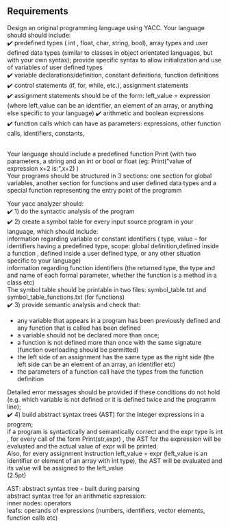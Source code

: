 ## Requirements

Design an original programming language using YACC. Your language should should include: </br>
:heavy_check_mark: predefined types  ( int , float, char,  string, bool), array types  and user defined data types (similar to classes in object orientated languages, but with your own syntax); provide specific syntax to allow initialization and use of variables of user defined types </br>
:heavy_check_mark: variable declarations/definition, constant definitions, function definitions </br>
:heavy_check_mark: control statements (if, for, while, etc.), assignment statements </br>
:heavy_check_mark: assignment statements should be of the form: left_value  = expression (where left_value can be an identifier, an element of an array, or anything else specific to your language)
:heavy_check_mark: arithmetic and boolean expressions </br>
:heavy_check_mark: function calls which can have as parameters: expressions, other function calls, identifiers, constants, </br> </br>


Your language should include a  predefined function Print (with two parameters, a string and an int or bool or float (eg: Print(“value of expression x+2  is:”,x+2) )</br>
Your programs should be structured in 3 sections: one section for global variables, another section for functions and user defined data types and a special function representing the entry point of the programm </br>

Your yacc analyzer should: </br>
:heavy_check_mark: 1) do the syntactic analysis of the program </br>
:heavy_check_mark: 2) create a symbol  table for every input source program in your language, which should include: </br>
information regarding variable or constant identifiers  ( type, value – for identifiers having a predefined type, scope: global definition,defined inside a function , defined inside a user defined type, or any other situation specific to your language) </br>
information regarding function identifiers (the returned type, the type and and name of each formal parameter, whether the function is a  method in a  class etc) </br>
 The symbol table should be printable in two files: symbol_table.txt and symbol_table_functions.txt (for functions) </br>
 :heavy_check_mark: 3) provide semantic analysis and check that: </br>
-   any variable that appears in a program has been previously defined and any function that is 
called has been defined  </br>
- a variable should not be declared more than once; </br>                  
- a function is not defined more than once with the same signature (function overloading should be permitted) </br>
- the left side of an assignment has the same type as the right side (the left side can be an element of an array, an identifier etc)  </br>
- the parameters of a function call have the types from the function definition </br>

Detailed error messages should be provided if these conditions do not hold (e.g. which variable is not defined or it is defined twice and the programm line); </br>
:heavy_check_mark: 4) build abstract syntax trees (AST) for the integer expressions in a program;  </br>
if a program is syntactically and semantically correct and the expr type is int , for every call of the form Print(str,expr) , the AST for the expression will be evaluated and the actual value of expr will be printed. </br>
Also, for every assignment instruction left_value = expr (left_value is an identifier or element of an array with int type), the AST will be evaluated and its value will be assigned to the left_value </br>
(2.5pt)

AST: abstract syntax tree - built during parsing </br>
abstract syntax tree for an arithmetic expression: </br>
inner nodes: operators </br>
leafs: operands of expressions (numbers, identifiers, vector elements, function calls etc) </br>

